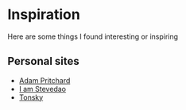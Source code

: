 # Inspiration
Here are some things I found interesting or inspiring

## Personal sites
- [Adam Pritchard](https://crypti.cc/) 
- [I am Stevedao](https://iamstevendao.github.io/portfolio/) 
- [Tonsky](http://tonsky.me/about/)
